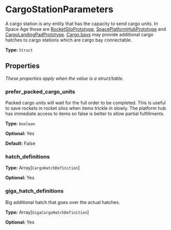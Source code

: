 # CargoStationParameters

A cargo station is any entity that has the capacity to send cargo units. In Space Age those are [RocketSiloPrototype](prototype:RocketSiloPrototype), [SpacePlatformHubPrototype](prototype:SpacePlatformHubPrototype) and [CargoLandingPadPrototype](prototype:CargoLandingPadPrototype). [Cargo bays](prototype:CargoBayPrototype) may provide additional cargo hatches to cargo stations which are cargo bay connectable.

**Type:** `Struct`

## Properties

*These properties apply when the value is a struct/table.*

### prefer_packed_cargo_units

Packed cargo units will wait for the full order to be completed. This is useful to save rockets in rocket silos when items trickle in slowly. The platform hub has immediate access to items so false is better to allow partial fulfillments.

**Type:** `boolean`

**Optional:** Yes

**Default:** False

### hatch_definitions

**Type:** Array[`CargoHatchDefinition`]

**Optional:** Yes

### giga_hatch_definitions

Big additional hatch that goes over the actual hatches.

**Type:** Array[`GigaCargoHatchDefinition`]

**Optional:** Yes

